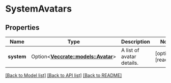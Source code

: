 # SystemAvatars

## Properties

Name | Type | Description | Notes
------------ | ------------- | ------------- | -------------
**system** | Option<[**Vec<crate::models::Avatar>**](Avatar.md)> | A list of avatar details. | [optional][readonly]

[[Back to Model list]](../README.md#documentation-for-models) [[Back to API list]](../README.md#documentation-for-api-endpoints) [[Back to README]](../README.md)



